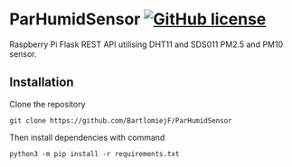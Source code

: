 # ParHumidSensor [![GitHub license](https://img.shields.io/github/license/Naereen/StrapDown.js.svg)](https://github.com/Naereen/StrapDown.js/blob/master/LICENSE) 
Raspberry Pi Flask REST API utilising DHT11 and SDS011 PM2.5 and PM10 sensor.

## Installation
Clone the repository

    git clone https://github.com/BartlomiejF/ParHumidSensor

Then install dependencies with command

    python3 -m pip install -r requirements.txt